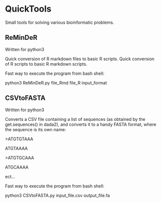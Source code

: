 QuickTools
===========================

Small tools for solving various bioinformatic problems.

ReMinDeR
--------------------------------
Written for python3

Quick conversion of R markdown files to basic R scripts.
Quick conversion of R scripts to basic R markdown scripts.

Fast way to execute the program from bash shell:

python3 ReMinDeR.py file_Rmd file_R input_format


CSVtoFASTA
----------------------
Written for python3

Converts a CSV file containing a list of sequences (as obtained by the get.sequences() in dada2),
and converts it to a handy FASTA format, where the sequence is its own name:

  \>ATGTGTAAA

ATGTAAAA

\>ATGTGCAAA

ATGCAAAA

ect...

Fast way to execute the program from bash shell:

python3 CSVtoFASTA.py input_file.csv output_file.fa
